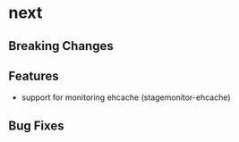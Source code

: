 # next
## Breaking Changes

## Features
 * support for monitoring ehcache (stagemonitor-ehcache)

## Bug Fixes